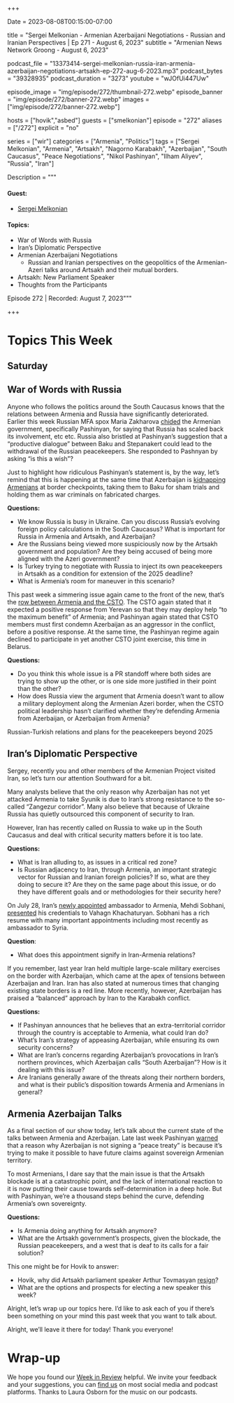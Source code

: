 +++

Date = 2023-08-08T00:15:00-07:00

title = "Sergei Melkonian - Armenian Azerbaijani Negotiations - Russian and Iranian Perspectives | Ep 271 - August 6, 2023"
subtitle = "Armenian News Network Groong - August 6, 2023"

podcast_file = "13373414-sergei-melkonian-russia-iran-armenia-azerbaijan-negotiations-artsakh-ep-272-aug-6-2023.mp3"
podcast_bytes = "39328935"
podcast_duration = "3273"
youtube = "wJOfUi447Uw"

episode_image = "img/episode/272/thumbnail-272.webp"
episode_banner = "img/episode/272/banner-272.webp"
images = ["img/episode/272/banner-272.webp"]

hosts = ["hovik","asbed"]
guests = ["smelkonian"]
episode = "272"
aliases = ["/272"]
explicit = "no"

series = ["wir"]
categories = ["Armenia", "Politics"]
tags = ["Sergei Melkonian", "Armenia", "Artsakh", "Nagorno Karabakh", "Azerbaijan", "South Caucasus", "Peace Negotiations", "Nikol Pashinyan", "Ilham Aliyev", "Russia", "Iran"]

Description = """

#### Guest:
* [Sergei Melkonian](/guest/smelkonian)

#### Topics:

* War of Words with Russia
* Iran’s Diplomatic Perspective
* Armenian Azerbaijani Negotiations
    * Russian and Iranian perspectives on the geopolitics of the Armenian-Azeri talks around Artsakh and their mutual borders.
* Artsakh: New Parliament Speaker
* Thoughts from the Participants

Episode 272 | Recorded: August 7, 2023"""

+++

# Topics This Week

## Saturday

## War of Words with Russia

Anyone who follows the politics around the South Caucasus knows that the relations between Armenia and Russia have significantly deteriorated. Earlier this week Russian MFA spox Maria Zakharova [chided](https://www.azatutyun.am/a/32531235.html) the Armenian government, specifically Pashinyan, for saying that Russia has scaled back its involvement, etc etc. Russia also bristled at Pashinyan’s suggestion that a “productive dialogue” between Baku and Stepanakert could lead to the withdrawal of the Russian peacekeepers. She responded to Pashnyan by asking “is this a wish”?

Just to highlight how ridiculous Pashinyan’s statement is, by the way, let’s remind that this is happening at the same time that Azerbaijan is [kidnapping Armenians](https://www.azatutyun.am/a/32531362.html) at border checkpoints, taking them to Baku for sham trials and holding them as war criminals on fabricated charges.

**Questions:**

* We know Russia is busy in Ukraine. Can you discuss Russia’s evolving foreign policy calculations in the South Caucasus? What is important for Russia in Armenia and Artsakh, and Azerbaijan?
* Are the Russians being viewed more suspiciously now by the Artsakh government and population? Are they being accused of being more aligned with the Azeri government?
* Is Turkey trying to negotiate with Russia to inject its own peacekeepers in Artsakh as a condition for extension of the 2025 deadline?
* What is Armenia’s room for maneuver in this scenario?

This past week a simmering issue again came to the front of the new, that’s the [row between Armenia and the CSTO](https://www.azatutyun.am/a/32533044.html). The CSTO again stated that it expected a positive response from Yerevan so that they may deploy help “to the maximum benefit” of Armenia; and Pashinyan again stated that CSTO members must first condemn Azerbaijan as an aggressor in the conflict, before a positive response. At the same time, the Pashinyan regime again declined to participate in yet another CSTO joint exercise, this time in Belarus.

**Questions:**

* Do you think this whole issue is a PR standoff where both sides are trying to show up the other, or is one side more justified in their point than the other?
* How does Russia view the argument that Armenia doesn’t want to allow a military deployment along the Armenian Azeri border, when the CSTO political leadership hasn’t clarified whether they’re defending Armenia from Azerbaijan, or Azerbaijan from Armenia?

Russian-Turkish relations and plans for the peacekeepers beyond 2025

## Iran’s Diplomatic Perspective

Sergey, recently you and other members of the Armenian Project visited Iran, so let’s turn our attention Southward for a bit.

Many analysts believe that the only reason why Azerbaijan has not yet attacked Armenia to take Syunik is due to Iran’s strong resistance to the so-called “Zangezur corridor”. Many also believe that because of Ukraine Russia has quietly outsourced this component of security to Iran. 

However, Iran has recently called on Russia to wake up in the South Caucasus and deal with critical security matters before it is too late.

**Questions:**

* What is Iran alluding to, as issues in a critical red zone?
* Is Russian adjacency to Iran, through Armenia, an important strategic vector for Russian and Iranian foreign policies? If so, what are they doing to secure it? Are they on the same page about this issue, or do they have different goals and or methodologies for their security here?

On July 28, Iran’s [newly appointed](https://en.mfa.ir/portal/newsview/715765) ambassador to Armenia, Mehdi Sobhani, [presented](https://www.president.am/en/press-release/item/2023/07/28/President-Vahagn-Khachaturyan-received-newly-appointed-Ambassador-of-Iran/) his credentials to Vahagn Khachaturyan. Sobhani has a rich resume with many important appointments including most recently as ambassador to Syria.

**Question**:

* What does this appointment signify in Iran-Armenia relations? 

If you remember, last year Iran held multiple large-scale military exercises on the border with Azerbaijan, which came at the apex of tensions between Azerbaijan and Iran. Iran has also stated at numerous times that changing existing state borders is a red line. More recently, however, Azerbaijan has praised a “balanced” approach by Iran to the Karabakh conflict.

**Questions:**

* If Pashinyan announces that he believes that an extra-territorial corridor through the country is acceptable to Armenia, what could Iran do?
* What’s Iran’s strategy of appeasing Azerbaijan, while ensuring its own security concerns?
* What are Iran’s concerns regarding Azerbaijan’s provocations in Iran’s northern provinces, which Azerbaijan calls “South Azerbaijan”? How is it dealing with this issue?
* Are Iranians generally aware of the threats along their northern borders, and what is their public’s disposition towards Armenia and Armenians in general?

## Armenia Azerbaijan Talks

As a final section of our show today, let’s talk about the current state of the talks between Armenia and Azerbaijan. Late last week Pashinyan [warned](https://www.azatutyun.am/a/32532680.html) that a reason why Azerbaijan is not signing a “peace treaty” is because it’s trying to make it possible to have future claims against sovereign Armenian territory.

To most Armenians, I dare say that the main issue is that the Artsakh blockade is at a catastrophic point, and the lack of international reaction to it is now putting their cause towards self-determination in a deep hole. But with Pashinyan, we’re a thousand steps behind the curve, defending Armenia’s own sovereignty.

**Questions:**

* Is Armenia doing anything for Artsakh anymore?
* What are the Artsakh government’s prospects, given the blockade, the Russian peacekeepers, and a west that is deaf to its calls for a fair solution?

This one might be for Hovik to answer:

* Hovik, why did Artsakh parliament speaker Arthur Tovmasyan [resign](https://armenpress.am/eng/news/1116346.html)?
* What are the options and prospects for electing a new speaker this week?

Alright, let’s wrap up our topics here. I’d like to ask each of you if there’s been something on your mind this past week that you want to talk about.

Alright, we’ll leave it there for today! Thank you everyone!

# Wrap-up

We hope you found our [Week in Review](https://podcasts.groong.org/) helpful. We invite your feedback and your suggestions, you can [find us](https://linktr.ee/groong) on most social media and podcast platforms. Thanks to Laura Osborn for the music on our podcasts.
